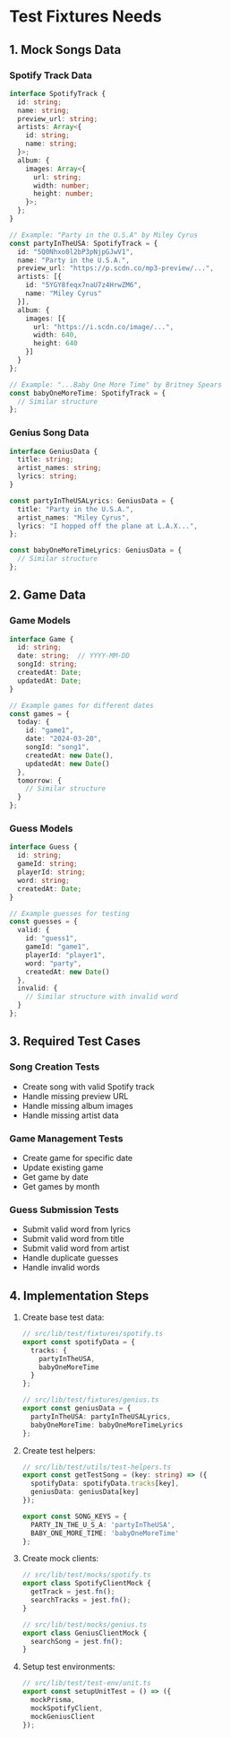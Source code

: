 # Test Fixtures Needs

## 1. Mock Songs Data

### Spotify Track Data
```typescript
interface SpotifyTrack {
  id: string;
  name: string;
  preview_url: string;
  artists: Array<{
    id: string;
    name: string;
  }>;
  album: {
    images: Array<{
      url: string;
      width: number;
      height: number;
    }>;
  };
}

// Example: "Party in the U.S.A" by Miley Cyrus
const partyInTheUSA: SpotifyTrack = {
  id: "5Q0Nhxo0l2bP3pNjpGJwV1",
  name: "Party in the U.S.A.",
  preview_url: "https://p.scdn.co/mp3-preview/...",
  artists: [{
    id: "5YGY8feqx7naU7z4HrwZM6",
    name: "Miley Cyrus"
  }],
  album: {
    images: [{
      url: "https://i.scdn.co/image/...",
      width: 640,
      height: 640
    }]
  }
};

// Example: "...Baby One More Time" by Britney Spears
const babyOneMoreTime: SpotifyTrack = {
  // Similar structure
};
```

### Genius Song Data
```typescript
interface GeniusData {
  title: string;
  artist_names: string;
  lyrics: string;
}

const partyInTheUSALyrics: GeniusData = {
  title: "Party in the U.S.A.",
  artist_names: "Miley Cyrus",
  lyrics: "I hopped off the plane at L.A.X...",
};

const babyOneMoreTimeLyrics: GeniusData = {
  // Similar structure
};
```

## 2. Game Data

### Game Models
```typescript
interface Game {
  id: string;
  date: string;  // YYYY-MM-DD
  songId: string;
  createdAt: Date;
  updatedAt: Date;
}

// Example games for different dates
const games = {
  today: {
    id: "game1",
    date: "2024-03-20",
    songId: "song1",
    createdAt: new Date(),
    updatedAt: new Date()
  },
  tomorrow: {
    // Similar structure
  }
};
```

### Guess Models
```typescript
interface Guess {
  id: string;
  gameId: string;
  playerId: string;
  word: string;
  createdAt: Date;
}

// Example guesses for testing
const guesses = {
  valid: {
    id: "guess1",
    gameId: "game1",
    playerId: "player1",
    word: "party",
    createdAt: new Date()
  },
  invalid: {
    // Similar structure with invalid word
  }
};
```

## 3. Required Test Cases

### Song Creation Tests
- Create song with valid Spotify track
- Handle missing preview URL
- Handle missing album images
- Handle missing artist data

### Game Management Tests
- Create game for specific date
- Update existing game
- Get game by date
- Get games by month

### Guess Submission Tests
- Submit valid word from lyrics
- Submit valid word from title
- Submit valid word from artist
- Handle duplicate guesses
- Handle invalid words

## 4. Implementation Steps

1. Create base test data:
   ```typescript
   // src/lib/test/fixtures/spotify.ts
   export const spotifyData = {
     tracks: {
       partyInTheUSA,
       babyOneMoreTime
     }
   };

   // src/lib/test/fixtures/genius.ts
   export const geniusData = {
     partyInTheUSA: partyInTheUSALyrics,
     babyOneMoreTime: babyOneMoreTimeLyrics
   };
   ```

2. Create test helpers:
   ```typescript
   // src/lib/test/utils/test-helpers.ts
   export const getTestSong = (key: string) => ({
     spotifyData: spotifyData.tracks[key],
     geniusData: geniusData[key]
   });

   export const SONG_KEYS = {
     PARTY_IN_THE_U_S_A: 'partyInTheUSA',
     BABY_ONE_MORE_TIME: 'babyOneMoreTime'
   };
   ```

3. Create mock clients:
   ```typescript
   // src/lib/test/mocks/spotify.ts
   export class SpotifyClientMock {
     getTrack = jest.fn();
     searchTracks = jest.fn();
   }

   // src/lib/test/mocks/genius.ts
   export class GeniusClientMock {
     searchSong = jest.fn();
   }
   ```

4. Setup test environments:
   ```typescript
   // src/lib/test/test-env/unit.ts
   export const setupUnitTest = () => ({
     mockPrisma,
     mockSpotifyClient,
     mockGeniusClient
   });
   ``` 